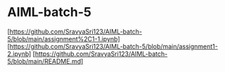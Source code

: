 # AIML-batch-5
[https://github.com/SravyaSri123/AIML-batch-5/blob/main/assignment%2C1-1.ipynb]
[https://github.com/SravyaSri123/AIML-batch-5/blob/main/assignment1-2.ipynb]
[https://github.com/SravyaSri123/AIML-batch-5/blob/main/README.md]
